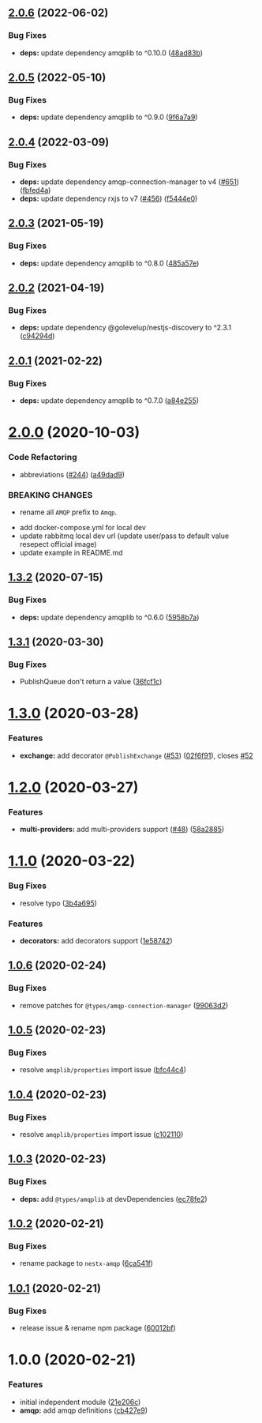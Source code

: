 ## [2.0.6](https://github.com/nest-x/nestx-amqp/compare/v2.0.5...v2.0.6) (2022-06-02)


### Bug Fixes

* **deps:** update dependency amqplib to ^0.10.0 ([48ad83b](https://github.com/nest-x/nestx-amqp/commit/48ad83b472af50cc3f58f5d349e27156b3cb5512))

## [2.0.5](https://github.com/nest-x/nestx-amqp/compare/v2.0.4...v2.0.5) (2022-05-10)


### Bug Fixes

* **deps:** update dependency amqplib to ^0.9.0 ([9f6a7a9](https://github.com/nest-x/nestx-amqp/commit/9f6a7a9bd2f18ba883d21b5c5630996b2cc1b1df))

## [2.0.4](https://github.com/nest-x/nestx-amqp/compare/v2.0.3...v2.0.4) (2022-03-09)


### Bug Fixes

* **deps:** update dependency amqp-connection-manager to v4 ([#651](https://github.com/nest-x/nestx-amqp/issues/651)) ([fbfed4a](https://github.com/nest-x/nestx-amqp/commit/fbfed4a948bb9d97f8f2c458f58dfe31580191a7))
* **deps:** update dependency rxjs to v7 ([#456](https://github.com/nest-x/nestx-amqp/issues/456)) ([f5444e0](https://github.com/nest-x/nestx-amqp/commit/f5444e079c6b70f64306ddcd4fe292972d5ecc91))

## [2.0.3](https://github.com/nest-x/nestx-amqp/compare/v2.0.2...v2.0.3) (2021-05-19)


### Bug Fixes

* **deps:** update dependency amqplib to ^0.8.0 ([485a57e](https://github.com/nest-x/nestx-amqp/commit/485a57e6bc411f4d2b55952a039ce79ede1f6e9c))

## [2.0.2](https://github.com/nest-x/nestx-amqp/compare/v2.0.1...v2.0.2) (2021-04-19)


### Bug Fixes

* **deps:** update dependency @golevelup/nestjs-discovery to ^2.3.1 ([c94294d](https://github.com/nest-x/nestx-amqp/commit/c94294d304f75fc8fddad0f73954341c0a93ea61))

## [2.0.1](https://github.com/nest-x/nestx-amqp/compare/v2.0.0...v2.0.1) (2021-02-22)


### Bug Fixes

* **deps:** update dependency amqplib to ^0.7.0 ([a84e255](https://github.com/nest-x/nestx-amqp/commit/a84e255f24c08af1bb15bad34f4196603a8d8240))

# [2.0.0](https://github.com/nest-x/nestx-amqp/compare/v1.3.2...v2.0.0) (2020-10-03)


### Code Refactoring

* abbreviations ([#244](https://github.com/nest-x/nestx-amqp/issues/244)) ([a49dad9](https://github.com/nest-x/nestx-amqp/commit/a49dad9f63f44b842138567599ce08f3fc837cb8))


### BREAKING CHANGES

* rename all `AMQP` prefix to `Amqp`.

- add docker-compose.yml for local dev
- update rabbitmq local dev url (update user/pass to default value resepect official image)
- update example in README.md

## [1.3.2](https://github.com/nest-x/nestx-amqp/compare/v1.3.1...v1.3.2) (2020-07-15)


### Bug Fixes

* **deps:** update dependency amqplib to ^0.6.0 ([5958b7a](https://github.com/nest-x/nestx-amqp/commit/5958b7a842751983039811a7416726d7eadf2a94))

## [1.3.1](https://github.com/nest-x/nestx-amqp/compare/v1.3.0...v1.3.1) (2020-03-30)


### Bug Fixes

* PublishQueue don't return a value ([36fcf1c](https://github.com/nest-x/nestx-amqp/commit/36fcf1cde9af8482e3ab388c51c13c211fd92608))

# [1.3.0](https://github.com/nest-x/nestx-amqp/compare/v1.2.0...v1.3.0) (2020-03-28)


### Features

* **exchange:** add decorator `@PublishExchange` ([#53](https://github.com/nest-x/nestx-amqp/issues/53)) ([02f6f91](https://github.com/nest-x/nestx-amqp/commit/02f6f9116d1483d95c0e8804d7470f1d4365bdb1)), closes [#52](https://github.com/nest-x/nestx-amqp/issues/52)

# [1.2.0](https://github.com/nest-x/nestx-amqp/compare/v1.1.0...v1.2.0) (2020-03-27)


### Features

* **multi-providers:** add multi-providers support ([#48](https://github.com/nest-x/nestx-amqp/issues/48)) ([58a2885](https://github.com/nest-x/nestx-amqp/commit/58a2885b31cdac67fe719de8132fad5c4e58f61a))

# [1.1.0](https://github.com/nest-x/nestx-amqp/compare/v1.0.6...v1.1.0) (2020-03-22)


### Bug Fixes

* resolve typo ([3b4a695](https://github.com/nest-x/nestx-amqp/commit/3b4a695379e56e00d065055a3bd542a8b20b75b5))


### Features

* **decorators:** add decorators support ([1e58742](https://github.com/nest-x/nestx-amqp/commit/1e5874279b4dbd8179aa5ffc2284b16c9ebc198f))

## [1.0.6](https://github.com/nest-x/nestx-amqp/compare/v1.0.5...v1.0.6) (2020-02-24)


### Bug Fixes

* remove patches for `@types/amqp-connection-manager` ([99063d2](https://github.com/nest-x/nestx-amqp/commit/99063d28dde74ec218e9806f8fdaba1c1943ffbc))

## [1.0.5](https://github.com/nest-x/nestx-amqp/compare/v1.0.4...v1.0.5) (2020-02-23)


### Bug Fixes

* resolve `amqplib/properties` import issue ([bfc44c4](https://github.com/nest-x/nestx-amqp/commit/bfc44c444e155d8b13a5184e82de619fa6602de4))

## [1.0.4](https://github.com/nest-x/nestx-amqp/compare/v1.0.3...v1.0.4) (2020-02-23)


### Bug Fixes

* resolve `amqplib/properties` import issue ([c102110](https://github.com/nest-x/nestx-amqp/commit/c102110a574289ea2c67e57e7eb465482113a898))

## [1.0.3](https://github.com/nest-x/nestx-amqp/compare/v1.0.2...v1.0.3) (2020-02-23)


### Bug Fixes

* **deps:** add `@types/amqplib` at devDependencies ([ec78fe2](https://github.com/nest-x/nestx-amqp/commit/ec78fe2a739eb76ea9c1840755f34647b2d054cf))

## [1.0.2](https://github.com/nest-x/nestx-amqp/compare/v1.0.1...v1.0.2) (2020-02-21)


### Bug Fixes

* rename package to `nestx-amqp` ([6ca541f](https://github.com/nest-x/nestx-amqp/commit/6ca541f8a1a1228b39332f000e68f953857f0738))

## [1.0.1](https://github.com/nest-x/nestx-amqp/compare/v1.0.0...v1.0.1) (2020-02-21)


### Bug Fixes

* release issue & rename npm package ([60012bf](https://github.com/nest-x/nestx-amqp/commit/60012bf2455336df117e2a13c8dda79ae4926e62))

# 1.0.0 (2020-02-21)


### Features

* initial independent module ([21e206c](https://github.com/nest-x/nestx-amqp/commit/21e206cdf4e27b6d4ed89ff1fcea8999e411c0d0))
* **amqp:** add amqp definitions ([cb427e9](https://github.com/nest-x/nestx-amqp/commit/cb427e94aebeda795b7ac18420696212dd8f515d))
